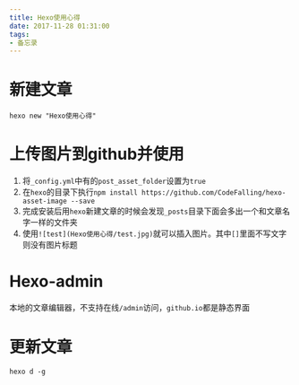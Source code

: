 ```yaml
---
title: Hexo使用心得
date: 2017-11-28 01:31:00
tags:
- 备忘录
---
```


# 新建文章
`hexo new "Hexo使用心得"`

# 上传图片到github并使用
1. 将`_config.yml`中有的`post_asset_folder`设置为`true`
1. 在`hexo`的目录下执行`npm install https://github.com/CodeFalling/hexo-asset-image --save`
1. 完成安装后用`hexo`新建文章的时候会发现`_posts`目录下面会多出一个和文章名字一样的文件夹
1. 使用`![test](Hexo使用心得/test.jpg)`就可以插入图片。其中`[]`里面不写文字则没有图片标题

# Hexo-admin
本地的文章编辑器，不支持在线`/admin`访问，`github.io`都是静态界面

# 更新文章
`hexo d -g`